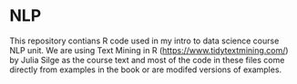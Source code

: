 # NLP
This repository contians R code used in my intro to data science course NLP unit. We are using Text Mining in R (https://www.tidytextmining.com/) by Julia Silge as the course text and most of the code in these files come directly from examples in the book or are modifed versions of examples. 

